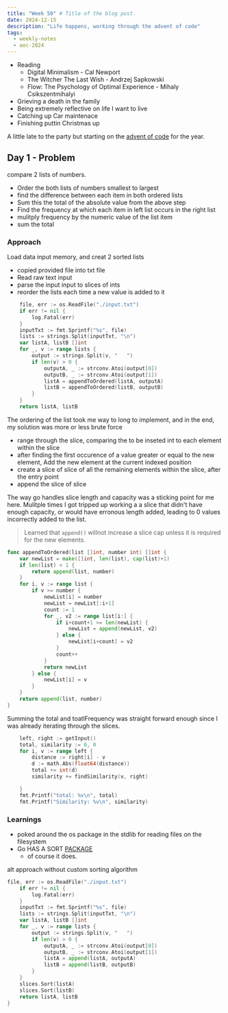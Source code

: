 ```yaml
---
title: "Week 50" # Title of the blog post.
date: 2024-12-15
description: "Life happens, working through the advent of code"
tags:
  - weekly-notes
  - aoc-2024
---
```


- Reading
  - Digital Minimalism - Cal Newport
  - The Witcher The Last Wish - Andrzej Sapkowski
  - Flow: The Psychology of Optimal Experience - Mihaly Csikszentmihalyi
- Grieving a death in the family
- Being extremely reflective on life I want to live
- Catching up Car maintenace
- Finishing puttin Christmas up


A little late to the party but starting on the [advent of code](https://adventofcode.com/2024) for the year. 


## Day 1 - Problem

compare 2 lists of numbers. 
- Order the both lists of numbers smallest to largest
- find the difference between each item in both ordered lists
- Sum this the total of the absolute value from the above step
- Find the frequency at which each item in left list occurs in the right list
- mulitply frequency by the numeric value of the list item
- sum the total 

### Approach

Load data input memory, and creat 2 sorted lists

- copied provided file into txt file
- Read raw text input
- parse the input input to slices of ints
- reorder the lists each time a new value is added to it
``` go
	file, err := os.ReadFile("./input.txt")
	if err != nil {
		log.Fatal(err)
	}
	inputTxt := fmt.Sprintf("%s", file)
	lists := strings.Split(inputTxt, "\n")
	var listA, listB []int
	for _, v := range lists {
		output := strings.Split(v, "   ")
		if len(v) > 0 {
			outputA, _ := strconv.Atoi(output[0])
			outputB, _ := strconv.Atoi(output[1])
			listA = appendToOrdered(listA, outputA)
			listB = appendToOrdered(listB, outputB)
		}
	}
	return listA, listB
```
The ordering of the list took me way to long to implement, and in the end, my solution was more or less brute force 

- range through the slice, comparing the to be inseted int to each element within the slice 
- after finding the first occurence of a value greater or equal to the new element, Add the new element at the current indexed position 
- create a slice of slice of all the remaining elements within the slice, after the entry point
- append the slice of slice

The way go handles slice length and capacity was a sticking point for me here. Mulitple times I got tripped up working a a slice that didn't have enough capacity, or would have erronous length added, leading to 0 values incorrectly added to the list.

> Learned that `append()` willnot increase a slice cap unless it is required for the new elements.
```go
func appendToOrdered(list []int, number int) []int {
	var newList = make([]int, len(list), cap(list)+1)
	if len(list) < 1 {
		return append(list, number)
	}
	for i, v := range list {
		if v >= number {
			newList[i] = number
			newList = newList[:i+1]
			count := 1
			for _, v2 := range list[i:] {
				if i+count+1 >= len(newList) {
					newList = append(newList, v2)
				} else {
					newList[i+count] = v2
				}
				count++
			}
			return newList
		} else {
			newList[i] = v
		}
	}
	return append(list, number)
}
```
Summing the total and toatlFrequency was straight forward enough since I was already iterating through the slices.

```go
	left, right := getInput()
	total, similarity := 0, 0
	for i, v := range left {
		distance := right[i] - v
		d := math.Abs(float64(distance))
		total += int(d)
		similarity += findSimilarity(v, right)

	}
	fmt.Printf("total: %v\n", total)
	fmt.Printf("Similarity: %v\n", similarity)
```
### Learnings

- poked around the os package in the stdlib for reading files on the filesystem
- Go HAS A SORT [PACKAGE](https://pkg.go.dev/sort#Ints) 
  - of course it does.

alt approach without custom sorting algorithm

```go
file, err := os.ReadFile("./input.txt")
	if err != nil {
		log.Fatal(err)
	}
	inputTxt := fmt.Sprintf("%s", file)
	lists := strings.Split(inputTxt, "\n")
	var listA, listB []int
	for _, v := range lists {
		output := strings.Split(v, "   ")
		if len(v) > 0 {
			outputA, _ := strconv.Atoi(output[0])
			outputB, _ := strconv.Atoi(output[1])
			listA = append(listA, outputA)
			listB = append(listB, outputB)
		}
	}
	slices.Sort(listA)
	slices.Sort(listB)
	return listA, listB
}
```

